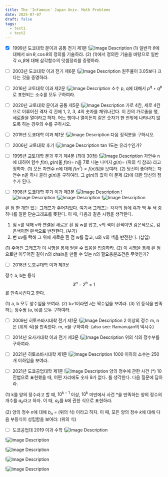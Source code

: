 ```yaml
---
title: The 'Infamous' Japan Univ. Math Problems
date: 2025-07-07
draft: false
tags:
  - test1
  - test2
---
```


* [x] 1999년 도쿄대학 문이과 공통 전기 제1문
!![Image Description](/images/CleanShot%202025-05-04%20at%2018.38.45@2x.png)
(1) 일반각 $\theta$에 대해서 $\sin \theta, \cos \theta$의 정의를 기술하라.
(2) (1)에서 정의한 기술을 바탕으로 일반각 $\alpha, \beta$에 대해 삼각함수의 덧셈정리를 증명하라.

* [ ] 2003년 도쿄대학 이과 전기 제6문
!![Image Description](/images/CleanShot%202025-05-04%20at%2018.40.43@2x.png)
원주율이 3.05보다 크다는 것을 증명하라.

* [ ] 2016년 교토대학 이과 제2문
!![Image Description](/images/CleanShot%202025-05-04%20at%2018.42.10@2x.png)
소수 p, q에 대해서 $p^q+q^p$로 표현되는 소수를 모두 구하여라.

* [ ] 2020년 교토대학 문이과 공통 제5문
!![Image Description](/images/CleanShot%202025-05-04%20at%2018.42.59@2x.png)
가로 4칸, 세로 4칸으로 이루어진 격자 각 칸에 1, 2, 3, 4의 숫자를 채워나간다. 이 칸의 가로줄을 행, 세로줄을 열이라고 하자. 어느 행이나 열이든지 같은 숫자가 한 번밖에 나타나지 않도록 하는 경우의 수를 구하시오.

* [ ] 2019년 도쿄대학 이과 제1문
!![Image Description](/images/CleanShot%202025-05-04%20at%2018.43.51@2x.png)
다음 정적분을 구하시오.

* [ ] 2006년 교토대학 후기
!![Image Description](/images/CleanShot%202025-05-04%20at%2018.44.33@2x.png)
tan 1도는 유리수인가?

* [ ] 1995년 교토대학 문과 후기 제4문 (최대 30점)
!![Image Description](/images/CleanShot%202025-05-04%20at%2018.45.25@2x.png)
자연수 n에 대하여 함수 $f(n), g(n)$울 
	$f(n) =$ n을 7로 나눈 나머지
	$g(n) =$ (위의 식 참조)
라고 정하자.
(1) 모든 자연수 n에 대해 $f(n^7) = f(n)$임을 보여라.
(2) 당신이 좋아하는 자연수 n을 하나 골라 $g(n)$을 구하여라.
그 $g(n)$의 값이 이 문제 (2)에 대한 당신의 점수가 된다.

* [ ] 1998년 도쿄대학 후기 이과 제3문
!![Image Description](/images/CleanShot%202025-05-04%20at%2018.49.06@2x.png)
!![Image Description](/images/CleanShot%202025-05-04%20at%2018.49.22@2x.png)
!![Image Description](/images/CleanShot%202025-05-04%20at%2018.49.39@2x.png)
!![Image Description](/images/CleanShot%202025-05-04%20at%2018.49.52@2x.png)

흰 점 한 개만 있는 그래프가 주어져있다. 여기서 그래프는 각각의 점에 흑과 백 두 색 중 하나를 칠한 단순그래프를 뜻한다. 이 때, 다음과 같은 시행을 생각한다.

1. 점 v를 택해 v와 연결된 새로운 흰 점 w를 잡고, v의 색이 흰색이면 검은색으로, 검은색이면 흰색으로 반전한다. (부가)
2. 변 uv를 택해 그 위에 새로운 흰 점 w를 잡고, u와 v의 색을 반전한다. (삽입)

(1) 주어진 그래프가 이 시행을 통해 얻을 수 있음을 입증하라.
(2) 이 시행을 통해 흰 점으로만 이루어진 길이 n의 chain을 만들 수 있는 n의 필요충분조건은 무엇인가?

* [ ] 2018년 도호쿠대학 이과 제3문

정수 a, b는 등식
$$3^a-2^b=1$$
를 만족시킨다고 한다.

(1) a, b 모두 양수임을 보여라.
(2) b>1이라면 a는 짝수임을 보여라.
(3) 위 등식을 만족하는 정수쌍 (a, b)를 모두 구하여라.

* [ ] 2009년 히토쓰바시대학 전기 제1문
!![Image Description](/images/CleanShot%202025-05-04%20at%2018.56.25@2x.png)
2 이상의 정수 m, n은 (위의 식)을 만족한다. m, n을 구하여라.
(also see: Ramanujan의 택시수)

* [ ] 2014년 오사카대학 이과 전기 제3문
!![Image Description](/images/CleanShot%202025-05-04%20at%2018.57.22@2x.png)
위의 식의 정수부를 구하여라.

* [ ] 2021년 히토쓰바시대학 제1문
!![Image Description](/images/CleanShot%202025-05-04%20at%2018.57.50@2x.png)
1000 이하의 소수는 250개 이하임을 보여라.

* [ ] 2021년 도쿄공업대학 제1문
!![Image Description](/images/CleanShot%202025-05-04%20at%2018.59.35@2x.png)
양의 정수에 관한 사건
	(\*) 10진법으로 표현했을 때, 어떤 자리에도 숫자 9가 없다.
를 생각한다. 다음 질문에 답하라.

(1) k를 양의 정수라고 할 때, $10^{k-1}$ 이상, $10^{k}$ 미만에서 사건 \*을 만족하는 양의 정수의 개수를 $a_k$라고 하자. 이 때, $a_k$를 $k$에 관한 식으로 표현하라.

(2) 양의 정수 $n$에 대해 $b_n$ = (위의 식) 이라고 하자. 이 때, 모든 양의 정수 $k$에 대해 다음 부등식이 성립함을 보여라: 
(위의 식)

* [ ] 도쿄공업대 2019 이과 수학
!![Image Description](/images/CleanShot%202025-05-04%20at%2019.03.22@2x.png)

!![Image Description](/images/CleanShot%202025-05-04%20at%2019.03.38@2x.png)

!![Image Description](/images/CleanShot%202025-05-04%20at%2019.03.47@2x.png)

!![Image Description](/images/CleanShot%202025-05-04%20at%2019.03.56@2x.png)

!![Image Description](/images/CleanShot%202025-05-04%20at%2019.04.05@2x.png)

